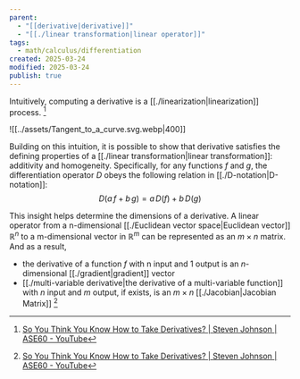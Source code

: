 ```yaml
---
parent:
  - "[[derivative|derivative]]"
  - "[[./linear transformation|linear operator]]"
tags:
  - math/calculus/differentiation
created: 2025-03-24
modified: 2025-03-24
publish: true
---
```

Intuitively, computing a derivative is a [[./linearization|linearization]] process. [^1]

![[../assets/Tangent_to_a_curve.svg.webp|400]]

Building on this intuition, it is possible to show that derivative satisfies the defining properties of a [[./linear transformation|linear transformation]]: additivity and homogeneity. Specifically, for any functions $f$ and $g$, the differentiation operator $D$ obeys the following relation in [[./D-notation|D-notation]]:
$$
D(a \, f+b \, g)=a\,D(f)+b\,D(g)
$$

This insight helps determine the dimensions of a derivative. A linear operator from a n-dimensional [[./Euclidean vector space|Euclidean vector]] $\mathbb{R}^n$ to a m-dimensional vector in $\mathbb{R}^m$ can be represented as an $m \times n$ matrix. And as a result,
- the derivative of a function $f$ with n input and 1 output is an $n$-dimensional [[./gradient|gradient]] vector
- [[./multi-variable derivative|the derivative of a multi-variable function]] with $n$ input and $m$ output, if exists, is an $m \times n$ [[./Jacobian|Jacobian Matrix]] [^1]


[^1]: [So You Think You Know How to Take Derivatives? | Steven Johnson | ASE60 - YouTube](https://www.youtube.com/watch?v=-l7JHalBubw)